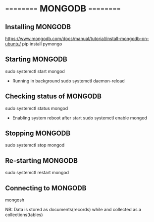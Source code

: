 # -------- MONGODB --------
## Installing MONGODB
https://www.mongodb.com/docs/manual/tutorial/install-mongodb-on-ubuntu/
pip install pymongo

## Starting MONGODB
sudo systemctl start mongod
- Running in background
    sudo systemctl daemon-reload

## Checking status of MONGODB
sudo systemctl status mongod
- Enabling system reboot after start
    sudo systemctl enable mongod

## Stopping MONGODB
sudo systemctl stop mongod

## Re-starting MONGODB
sudo systemctl restart mongod

## Connecting to MONGODB
mongosh


NB: Data is stored as documents(records) while and collected as a collections(tables)
